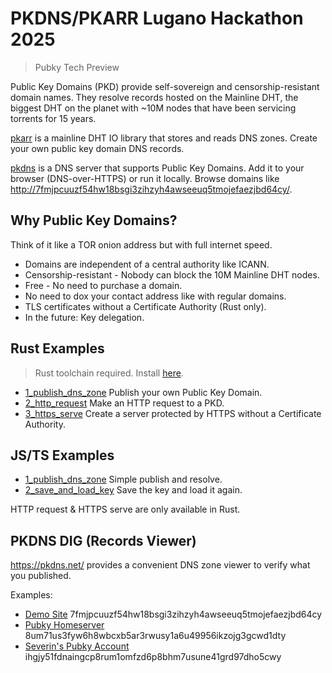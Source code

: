 # PKDNS/PKARR Lugano Hackathon 2025

> Pubky Tech Preview

Public Key Domains (PKD) provide self-sovereign and censorship-resistant domain names. They resolve records hosted on the Mainline DHT, the biggest DHT on the planet with ~10M nodes that have been servicing torrents for 15 years.

[pkarr](https://github.com/pubky/pkarr/) is a mainline DHT IO library that stores and reads DNS zones. Create your own public key domain DNS records.

[pkdns](https://github.com/pubky/pkdns/) is a DNS server that supports Public Key Domains. Add it to your browser (DNS-over-HTTPS) or run it locally. Browse domains like [http://7fmjpcuuzf54hw18bsgi3zihzyh4awseeuq5tmojefaezjbd64cy/](http://7fmjpcuuzf54hw18bsgi3zihzyh4awseeuq5tmojefaezjbd64cy/).


## Why Public Key Domains?

Think of it like a TOR onion address but with full internet speed.

- Domains are independent of a central authority like ICANN.
- Censorship-resistant - Nobody can block the 10M Mainline DHT nodes.
- Free - No need to purchase a domain.
- No need to dox your contact address like with regular domains.
- TLS certificates without a Certificate Authority (Rust only).
- In the future: Key delegation.



## Rust Examples

> Rust toolchain required. Install [here](https://www.rust-lang.org/tools/install).

- [1_publish_dns_zone](./examples/1_publish_dns_zone.rs) Publish your own Public Key Domain.
- [2_http_request](./examples/2_http_request.rs) Make an HTTP request to a PKD.
- [3_https_serve](./examples/3_https_serve.rs) Create a server protected by HTTPS without a Certificate Authority.

## JS/TS Examples

- [1_publish_dns_zone](./nodejs/1_publish_dns_zone.ts) Simple publish and resolve.
- [2_save_and_load_key](./nodejs/2_save_and_load_key.ts) Save the key and load it again.

HTTP request & HTTPS serve are only available in Rust.

## PKDNS DIG (Records Viewer)

https://pkdns.net/ provides a convenient DNS zone viewer to verify what you published.

Examples:
- [Demo Site](https://pkdns.net/?id=7fmjpcuuzf54hw18bsgi3zihzyh4awseeuq5tmojefaezjbd64cy) 7fmjpcuuzf54hw18bsgi3zihzyh4awseeuq5tmojefaezjbd64cy
- [Pubky Homeserver](https://pkdns.net/?id=8um71us3fyw6h8wbcxb5ar3rwusy1a6u49956ikzojg3gcwd1dty) 8um71us3fyw6h8wbcxb5ar3rwusy1a6u49956ikzojg3gcwd1dty
- [Severin's Pubky Account](https://pkdns.net/?id=ihgjy51fdnaingcp8rum1omfzd6p8bhm7usune41grd97dho5cwy) ihgjy51fdnaingcp8rum1omfzd6p8bhm7usune41grd97dho5cwy